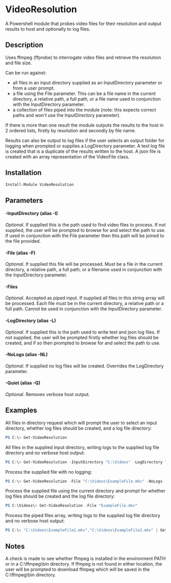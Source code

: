 # VideoResolution
A Powershell module that probes video files for their resolution and output results to host and optionally to log files.

## Description
Uses ffmpeg (ffprobe) to interrogate video files and retrieve the resolution and file size.

Can be run against: 

* all files in an input directory supplied as an InputDirectory parameter or from a user prompt.
* a file using the File parameter. This can be a file name in the current directory, a relative path, a full path, or a file name used in conjunction with the InputDirectory parameter.
* a collection of files piped into the module (note: this expects correct paths and won't use the InputDirectory parameter).

If there is more than one result the module outputs the results to the host in 2 ordered lists, firstly by resolution and secondly by file name.

Results can also be output to log files if the user selects an output folder for logging when prompted or supplies a LogDirectory parameter.
A text log file is created that is a duplicate of the results written to the host.
A json file is created with an array representation of the VideoFile class.

## Installation

```powershell
Install-Module VideoResolution
```

## Parameters

#### -InputDirectory (alias -I)
*Optional*. If supplied this is the path used to find video files to process. If not supplied, the user will be 
prompted to browse for and select the path to use. If used in conjunction with the File parameter then this path
will be joined to the file provided.

#### -File (alias -F)
*Optional*. If supplied this file will be processed. Must be a file in the current directory, a relative path, a full
path, or a filename used in conjunction with the InputDirectory parameter.

#### -Files
*Optional*. Accepted as piped input. If supplied all files in this string array will be processed. Each file must be 
in the current directory, a relative path or a full path. Cannot be used in conjunction with the InputDirectory parameter.

#### -LogDirectory (alias -L)
*Optional*. If supplied this is the path used to write text and json log files. If not supplied, the user will be 
prompted firstly whether log files should be created, and if so then prompted to browse for and select the path to use.

#### -NoLogs (alias -NL)
*Optional*. If supplied no log files will be created. Overrides the LogDirectory parameter.

#### -Quiet (alias -Q)
*Optional*. Removes verbose host output.

## Examples

All files in directory request which will prompt the user to select an input directory, whether log files should be created, and a log file directory:

```powershell
PS C:\> Get-VideoResolution
```

All files in the supplied input directory, writing logs to the supplied log file directory and no verbose host output:

```powershell
PS C:\> Get-VideoResolution -InputDirectory "C:\Videos" -LogDirectory "C:\Videos\Logs" -Quiet
```

Process the supplied file with no logging:

```powershell
PS C:\> Get-VideoResolution -File "C:\Videos\ExampleFile.mkv" -NoLogs
```

Process the supplied file using the current directory and prompt for whether log files should be created and the log file directory:

```powershell
PS C:\Videos\> Get-VideoResolution -File "ExampleFile.mkv"
```

Process the piped files array, writing logs to the supplied log file directory and no verbose host output:

```powershell
PS C:\> "C:\Videos\ExampleFile1.mkv","C:\Videos\ExampleFile2.mkv" | Get-VideoResolution -LogDirectory "C:\Videos\Logs" -Quiet
```

## Notes
A check is made to see whether ffmpeg is installed in the environment PATH or in a C:\ffmpeg\bin directory.
If ffmpeg is not found in either location, the user will be prompted to download ffmpeg which will be saved in the 
C:\ffmpeg\bin directory.
